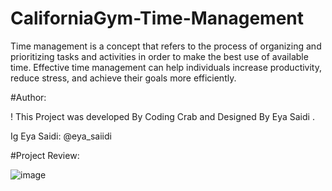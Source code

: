# CaliforniaGym-Time-Management
Time management is a concept that refers to the process of organizing and prioritizing tasks and activities in order to make the best use of available time. Effective time management can help individuals increase productivity, reduce stress, and achieve their goals more efficiently.

#Author:

! This Project was developed By Coding Crab and Designed By Eya Saidi .

Ig Eya Saidi: @eya_saiidi


#Project Review:

![image](https://user-images.githubusercontent.com/121975087/222173228-34075998-b820-4a8c-bbaa-fd8daf1d7f89.png)

